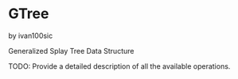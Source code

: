 # GTree
by ivan100sic

Generalized Splay Tree Data Structure

TODO: Provide a detailed description of all the available operations.
